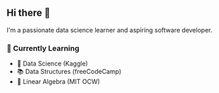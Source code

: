 ## Hi there 👋
I'm a passionate data science learner and aspiring software developer.
### 🧠 Currently Learning
- 🧪 Data Science (Kaggle)
- 📚 Data Structures (freeCodeCamp)
- 📐 Linear Algebra (MIT OCW)
<!--
**samsil-arefeen123/samsil-arefeen123** is a ✨ _special_ ✨ repository because its `README.md` (this file) appears on your GitHub profile.

Here are some ideas to get you started:

- 🔭 I’m currently working on ...
- 🌱 I’m currently learning ...
- 👯 I’m looking to collaborate on ...
- 🤔 I’m looking for help with ...
- 💬 Ask me about ...
- 📫 How to reach me: ...
- 😄 Pronouns: ...
- ⚡ Fun fact: ...
-->

